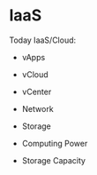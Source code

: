 # IaaS

Today IaaS/Cloud:

- vApps
- vCloud
- vCenter
- Network
- Storage

- Computing Power
- Storage Capacity
